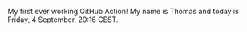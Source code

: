 My first ever working GitHub Action!
My name is Thomas and today is Friday, 4 September, 20:16 CEST. 
